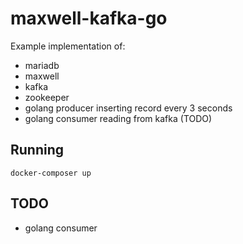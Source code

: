 # maxwell-kafka-go

Example implementation of:

- mariadb
- maxwell
- kafka
- zookeeper
- golang producer inserting record every 3 seconds
- golang consumer reading from kafka (TODO)

## Running

`docker-composer up`

## TODO

- golang consumer